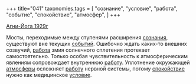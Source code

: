 +++
title="041"
taxonomies.tags = [
 "сознание",
 "условие",
 "работа",
 "событие",
 "спокойствие",
 "атмосфер",
]
+++

[Агни-Йога 1929г](/agni/1929)

Мосты, переходимые между ступенями расширения [сознания](/tags/сознание), существуют вне текущих [событий](/tags/событие). Ошибочно ждать каких-то внешних созвучий, [работа](/tags/работа) змия солнечного сплетения протекает самостоятельно. Только особая чувствительность к атмосферическим явлениям сопровождает внутреннюю [работу](/tags/работа). Уплотнение окружающей [атмосферы](/tags/атмосфер) осложняет [работу](/tags/работа) нервной системы, потому [спокойствие](/tags/спокойствие) нужно как медицинское [условие](/tags/условие).